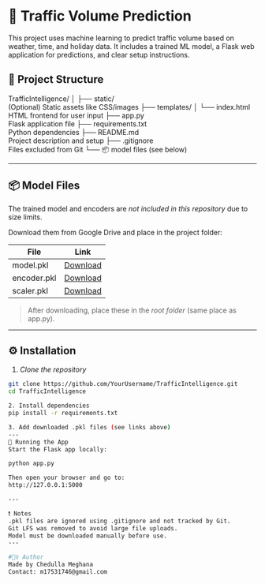 # 🚦 Traffic Volume Prediction

This project uses machine learning to predict traffic volume based on weather, time, and holiday data.
It includes a trained ML model, a Flask web application for predictions, and clear setup instructions.

## 📁 Project Structure
TrafficIntelligence/ │ ├── static/             
 (Optional) Static assets like CSS/images ├── templates/ │   └── index.html          
 HTML frontend for user input ├── app.py                  
 Flask application file ├── requirements.txt       
 Python dependencies ├── README.md                
 Project description and setup ├── .gitignore            
 Files excluded from Git └── 📦 model files (see below)

---

## 📦 Model Files

The trained model and encoders are *not included in this repository* due to size limits.

Download them from Google Drive and place in the project folder:

| File | Link |
|------|------|
| model.pkl | [Download](https://drive.google.com/your_model_link_here) |
| encoder.pkl | [Download](https://drive.google.com/file/d/1U9guMU86cxuViy1ZYQYWpRu3xO3r4VDX/view?usp=drive_link)
| scaler.pkl | [Download](https://drive.google.com/file/d/1fAcvHsQsVIOIvhqnszLy1S7Cu9GJKmuf/view?usp=drive_link)

> After downloading, place these in the *root folder* (same place as app.py).

---

## ⚙️ Installation

1. *Clone the repository*  
```bash
git clone https://github.com/YourUsername/TrafficIntelligence.git
cd TrafficIntelligence

2. Install dependencies
pip install -r requirements.txt

3. Add downloaded .pkl files (see links above)
---
🚀 Running the App
Start the Flask app locally:

python app.py

Then open your browser and go to:
http://127.0.0.1:5000

---

❗ Notes
.pkl files are ignored using .gitignore and not tracked by Git.
Git LFS was removed to avoid large file uploads.
Model must be downloaded manually before use.
---

#🙋‍♀️ Author
Made by Chedulla Meghana
Contact: m17531746@gmail.com

